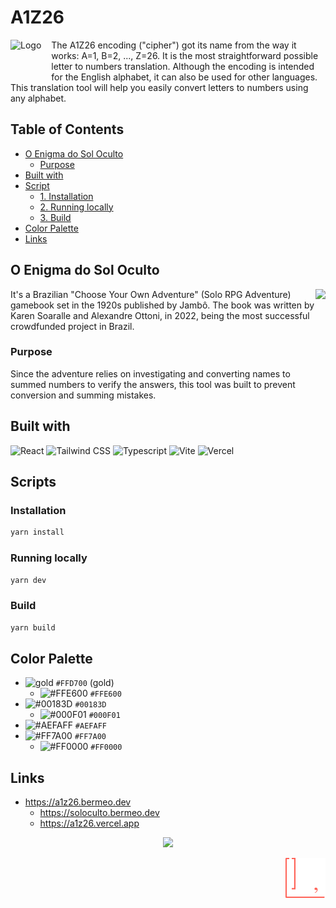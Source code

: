 # A1Z26

<img height="64px" style="margin-right: 1rem" align="left" src="https://raw.githubusercontent.com/o-Balde/A1Z26-Sol-Oculto/master/src/favicon.svg" alt="Logo" />

The A1Z26 encoding ("cipher") got its name from the way it works: A=1, B=2, ..., Z=26. It is the most straightforward possible letter to numbers translation. Although the encoding is intended for the English alphabet, it can also be used for other languages. This translation tool will help you easily convert letters to numbers using any alphabet.

## Table of Contents

- [O Enigma do Sol Oculto](#o-enigma-do-sol-oculto)
  - [Purpose](#purpose)
- [Built with](#built-with)
- [Script](#scripts)
  - [1. Installation](#installation)
  - [2. Running locally](#running-locally)
  - [3. Build](#build)
- [Color Palette](#color-palette)
- [Links](#links)



## O Enigma do Sol Oculto

<img src="https://jamboeditora.com.br/app/uploads/2022/06/jamboeditora-enigma-do-sol.png" height="256px" align="right"/>

It's a Brazilian "Choose Your Own Adventure" (Solo RPG Adventure) gamebook set in the 1920s published by Jambô.
The book was written by Karen Soaralle and Alexandre Ottoni, in 2022, being the most successful crowdfunded project in Brazil.

### Purpose

Since the adventure relies on investigating and converting names to summed numbers to verify the answers, this tool was built to prevent conversion and summing mistakes.

## Built with

![React](https://img.shields.io/badge/react-%230d1117.svg?style=for-the-badge&logo=react)
![Tailwind CSS](https://img.shields.io/badge/tailwindcss-%230d1117?style=for-the-badge&logo=tailwindcss)
![Typescript](https://img.shields.io/badge/typescript-%230d1117.svg?style=for-the-badge&logo=typescript)
![Vite](https://img.shields.io/badge/vite-%230d1117.svg?style=for-the-badge&logo=vite&logoColor=%23646CFF)
![Vercel](https://img.shields.io/badge/vercel-%230d1117.svg?style=for-the-badge&logo=vercel)

## Scripts

### Installation

``` sh
yarn install
```

### Running locally

``` sh
yarn dev
```

### Build

``` sh
yarn build
```

## Color Palette

- ![gold](https://via.placeholder.com/15/ffd700/ffd700.png) `#FFD700` (gold)
  - ![#FFE600](https://via.placeholder.com/15/FFE600/FFE600.png) `#FFE600`
- ![#00183D](https://via.placeholder.com/15/00183d/00183d.png) `#00183D`
  - ![#000F01](https://via.placeholder.com/15/000F01/000F01.png) `#000F01`
- ![#AEFAFF](https://via.placeholder.com/15/AEFAFF/AEFAFF.png) `#AEFAFF`
- ![#FF7A00](https://via.placeholder.com/15/FF7A00/FF7A00.png) `#FF7A00`
  - ![#FF0000](https://via.placeholder.com/15/FF0000/FF0000.png) `#FF0000`

## Links

- <https://a1z26.bermeo.dev>
  - <https://soloculto.bermeo.dev>
  - <https://a1z26.vercel.app>

<p align="center">
<a href="http://a1z26.bermeo.dev/">
<img height="512px" src="https://raw.githubusercontent.com/o-Balde/A1Z26-Sol-Oculto/master/public/logo.svg"/></a>
</p>

<p align="right">
<a href="https://github.com/o-Balde">
<img height="64px" src="https://raw.githubusercontent.com/o-Balde/Logo/main/SVG/LogoSqrWhite.svg" /></a>
</p>
